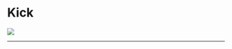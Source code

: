 # Kick

<img src="https://media.giphy.com/media/v1.Y2lkPTc5MGI3NjExcmw3bm5lMjJ0bWc4ZmZqaTQ4NXYweG53aWpsaWRvMGJwajBzbHhseSZlcD12MV9pbnRlcm5hbF9naWZfYnlfaWQmY3Q9Zw/bGgsc5mWoryfgKBx1u/giphy.gif">
<hr>